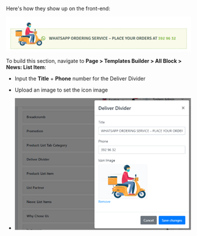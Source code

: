 Here's how they show up on the front-end:

![](/assets/images/deliver-divider/57aecbe7b6ac78dc38ec74d4faff9a30.png)

To build this section, navigate to **Page &gt; Templates Builder &gt; All Block &gt; News: List Item**:

- Input the **Title** + **Phone** number for the Deliver Divider
- Upload an image to set the icon image
 
- ![](/assets/images/deliver-divider/51171cae984ef08647a482d5809a99c7.png)
